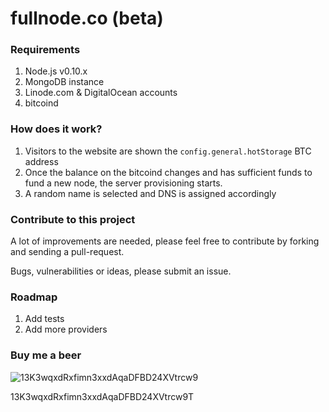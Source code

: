 # fullnode.co (beta)

### Requirements

1. Node.js v0.10.x
2. MongoDB instance
3. Linode.com & DigitalOcean accounts
4. bitcoind

### How does it work?

1. Visitors to the website are shown the `config.general.hotStorage` BTC address
2. Once the balance on the bitcoind changes and has sufficient funds to fund a new node, the server provisioning starts.
3. A random name is selected and DNS is assigned accordingly

### Contribute to this project

A lot of improvements are needed, please feel free to contribute by forking and sending a pull-request.

Bugs, vulnerabilities or ideas, please submit an issue.

### Roadmap

1. Add tests
2. Add more providers

### Buy me a beer

![13K3wqxdRxfimn3xxdAqaDFBD24XVtrcw9](http://i.imgur.com/mwSMNDY.png)

13K3wqxdRxfimn3xxdAqaDFBD24XVtrcw9T
